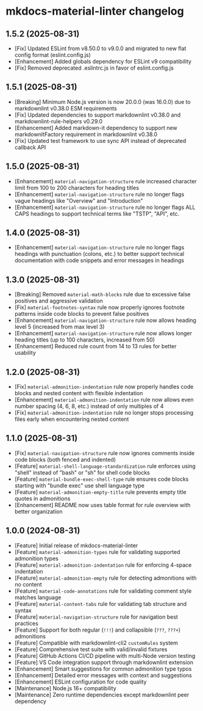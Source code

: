 # mkdocs-material-linter changelog

## 1.5.2 (2025-08-31)

- [Fix] Updated ESLint from v8.50.0 to v9.0.0 and migrated to new flat config format (eslint.config.js)
- [Enhancement] Added globals dependency for ESLint v9 compatibility
- [Fix] Removed deprecated .eslintrc.js in favor of eslint.config.js

## 1.5.1 (2025-08-31)

- [Breaking] Minimum Node.js version is now 20.0.0 (was 16.0.0) due to markdownlint v0.38.0 ESM requirements
- [Fix] Updated dependencies to support markdownlint v0.38.0 and markdownlint-rule-helpers v0.29.0
- [Enhancement] Added markdown-it dependency to support new markdownItFactory requirement in markdownlint v0.38.0
- [Fix] Updated test framework to use sync API instead of deprecated callback API

## 1.5.0 (2025-08-31)

- [Enhancement] `material-navigation-structure` rule increased character limit from 100 to 200 characters for heading titles
- [Enhancement] `material-navigation-structure` rule no longer flags vague headings like "Overview" and "Introduction"  
- [Enhancement] `material-navigation-structure` rule no longer flags ALL CAPS headings to support technical terms like "TSTP", "API", etc.

## 1.4.0 (2025-08-31)

- [Enhancement] `material-navigation-structure` rule no longer flags headings with punctuation (colons, etc.) to better support technical documentation with code snippets and error messages in headings

## 1.3.0 (2025-08-31)

- [Breaking] Removed `material-math-blocks` rule due to excessive false positives and aggressive validation
- [Fix] `material-footnotes-syntax` rule now properly ignores footnote patterns inside code blocks to prevent false positives
- [Enhancement] `material-navigation-structure` rule now allows heading level 5 (increased from max level 3)
- [Enhancement] `material-navigation-structure` rule now allows longer heading titles (up to 100 characters, increased from 50)
- [Enhancement] Reduced rule count from 14 to 13 rules for better usability

## 1.2.0 (2025-08-31)

- [Fix] `material-admonition-indentation` rule now properly handles code blocks and nested content with flexible indentation
- [Enhancement] `material-admonition-indentation` rule now allows even number spacing (4, 6, 8, etc.) instead of only multiples of 4
- [Fix] `material-admonition-indentation` rule no longer stops processing files early when encountering nested content

## 1.1.0 (2025-08-31)

- [Fix] `material-navigation-structure` rule now ignores comments inside code blocks (both fenced and indented)
- [Feature] `material-shell-language-standardization` rule enforces using "shell" instead of "bash" or "sh" for shell code blocks
- [Feature] `material-bundle-exec-shell-type` rule ensures code blocks starting with "bundle exec" use shell language type
- [Feature] `material-admonition-empty-title` rule prevents empty title quotes in admonitions
- [Enhancement] README now uses table format for rule overview with better organization

## 1.0.0 (2024-08-31)

- [Feature] Initial release of mkdocs-material-linter
- [Feature] `material-admonition-types` rule for validating supported admonition types
- [Feature] `material-admonition-indentation` rule for enforcing 4-space indentation
- [Feature] `material-admonition-empty` rule for detecting admonitions with no content
- [Feature] `material-code-annotations` rule for validating comment style matches language
- [Feature] `material-content-tabs` rule for validating tab structure and syntax
- [Feature] `material-navigation-structure` rule for navigation best practices
- [Feature] Support for both regular (`!!!`) and collapsible (`???`, `???+`) admonitions
- [Feature] Compatible with markdownlint-cli2 `customRules` system
- [Feature] Comprehensive test suite with valid/invalid fixtures
- [Feature] GitHub Actions CI/CD pipeline with multi-Node version testing
- [Feature] VS Code integration support through markdownlint extension
- [Enhancement] Smart suggestions for common admonition type typos
- [Enhancement] Detailed error messages with context and suggestions
- [Enhancement] ESLint configuration for code quality
- [Maintenance] Node.js 16+ compatibility
- [Maintenance] Zero runtime dependencies except markdownlint peer dependency
